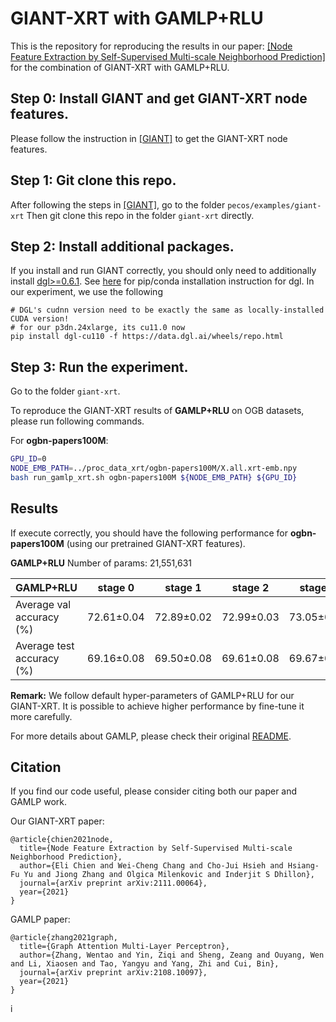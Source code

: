 # GIANT-XRT with GAMLP+RLU

This is the repository for reproducing the results in our paper: [[Node Feature Extraction by Self-Supervised Multi-scale Neighborhood Prediction]](https://arxiv.org/pdf/2111.00064.pdf) for the combination of GIANT-XRT with GAMLP+RLU.

## Step 0: Install GIANT and get GIANT-XRT node features.
Please follow the instruction in [[GIANT]](https://github.com/amzn/pecos/tree/mainline/examples/giant-xrt) to get the GIANT-XRT node features.

## Step 1: Git clone this repo.
After following the steps in [[GIANT]](https://github.com/amzn/pecos/tree/mainline/examples/giant-xrt), go to the folder
`pecos/examples/giant-xrt`
Then git clone this repo in the folder `giant-xrt` directly.

## Step 2: Install additional packages.
If you install and run GIANT correctly, you should only need to additionally install [dgl>=0.6.1](https://github.com/dmlc/dgl).
See [here](https://www.dgl.ai/pages/start.html) for pip/conda installation instruction for dgl.
In our experiment, we use the following
```
# DGL's cudnn version need to be exactly the same as locally-installed CUDA version!
# for our p3dn.24xlarge, its cu11.0 now
pip install dgl-cu110 -f https://data.dgl.ai/wheels/repo.html
```

## Step 3: Run the experiment.
Go to the folder `giant-xrt`. 

To reproduce the GIANT-XRT results of **GAMLP+RLU** on OGB datasets, please run following commands.

For **ogbn-papers100M**:
```bash
GPU_ID=0
NODE_EMB_PATH=../proc_data_xrt/ogbn-papers100M/X.all.xrt-emb.npy
bash run_gamlp_xrt.sh ogbn-papers100M ${NODE_EMB_PATH} ${GPU_ID}
```

## Results
If execute correctly, you should have the following performance for **ogbn-papers100M** (using our pretrained GIANT-XRT features).

**GAMLP+RLU** Number of params: 21,551,631

| GAMLP+RLU | stage 0 | stage 1 | stage 2 | stage 3 |
|---|---|---|---|---|
| Average val accuracy (%) | 72.61±0.04 | 72.89±0.02 | 72.99±0.03 | 73.05±0.04 |
| Average test accuracy (%) | 69.16±0.08 | 69.50±0.08 | 69.61±0.08 | 69.67±0.05 |

**Remark:** We follow default hyper-parameters of GAMLP+RLU for our GIANT-XRT. It is possible to achieve higher performance by fine-tune it more carefully.

For more details about GAMLP, please check their original [README](https://github.com/PKU-DAIR/GAMLP).

## Citation
If you find our code useful, please consider citing both our paper and GAMLP work.

Our GIANT-XRT paper:
```
@article{chien2021node,
  title={Node Feature Extraction by Self-Supervised Multi-scale Neighborhood Prediction},
  author={Eli Chien and Wei-Cheng Chang and Cho-Jui Hsieh and Hsiang-Fu Yu and Jiong Zhang and Olgica Milenkovic and Inderjit S Dhillon},
  journal={arXiv preprint arXiv:2111.00064},
  year={2021}
}
```

GAMLP paper:
```
@article{zhang2021graph,
  title={Graph Attention Multi-Layer Perceptron},
  author={Zhang, Wentao and Yin, Ziqi and Sheng, Zeang and Ouyang, Wen and Li, Xiaosen and Tao, Yangyu and Yang, Zhi and Cui, Bin},
  journal={arXiv preprint arXiv:2108.10097},
  year={2021}
}
```
i
